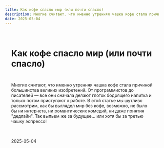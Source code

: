 ```yaml
---
title: Как кофе спасло мир (или почти спасло)
description: Многие считают, что именно утренняя чашка кофе стала причиной большинства великих изобретений. От программистов до писателей — все они сначала делают глоток бодрящего напитка и только потом приступают к работе. В этой статье мы шутливо рассмотрим, как бы выглядел мир без кофе, возможно, не было бы ни интернета, ни романтических комедий, ни даже понятия "дедлайн". Так выпьем же за будущее... или хотя бы за третью чашку эспрессо!
date: 2025-05-04
---
```


<div class="article">
<h1 class="article__title">Как кофе спасло мир (или почти спасло) </h1>

<p class="article__text">Многие считают, что именно утренняя чашка кофе стала причиной большинства великих изобретений. От программистов до писателей — все они сначала делают глоток бодрящего напитка и только потом приступают к работе. В этой статье мы шутливо рассмотрим, как бы выглядел мир без кофе, возможно, не было бы ни интернета, ни романтических комедий, ни даже понятия "дедлайн". Так выпьем же за будущее... или хотя бы за третью чашку эспрессо!</p> 

<p class="article__date">2025-05-04</p>
</div>

<style>

.article {
    display: flex;
    flex-direction: column;
    padding: 20px;
    gap: 20px;
} 

.article__title {
    margin-bottom: 10px;
}

</style>